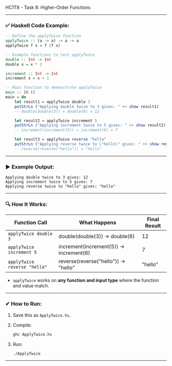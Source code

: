 HC1T8 - Task 8: Higher-Order Functions

---

### ✅ **Haskell Code Example:**

```haskell
-- Define the applyTwice function
applyTwice :: (a -> a) -> a -> a
applyTwice f x = f (f x)

-- Example functions to test applyTwice
double :: Int -> Int
double x = x * 2

increment :: Int -> Int
increment x = x + 1

-- Main function to demonstrate applyTwice
main :: IO ()
main = do
    let result1 = applyTwice double 3
    putStrLn ("Applying double twice to 3 gives: " ++ show result1)
    -- double(double(3)) = double(6) = 12

    let result2 = applyTwice increment 5
    putStrLn ("Applying increment twice to 5 gives: " ++ show result2)
    -- increment(increment(5)) = increment(6) = 7

    let result3 = applyTwice reverse "hello"
    putStrLn ("Applying reverse twice to \"hello\" gives: " ++ show result3)
    -- reverse(reverse("hello")) = "hello"
```

---

### ▶ **Example Output:**

```
Applying double twice to 3 gives: 12
Applying increment twice to 5 gives: 7
Applying reverse twice to "hello" gives: "hello"
```

---

### 🔍 **How It Works:**

| Function Call                | What Happens                           | Final Result |
| ---------------------------- | -------------------------------------- | ------------ |
| `applyTwice double 3`        | double(double(3)) → double(6)          | 12           |
| `applyTwice increment 5`     | increment(increment(5)) → increment(6) | 7            |
| `applyTwice reverse "hello"` | reverse(reverse("hello")) → "hello"    | "hello"      |

* `applyTwice` works on **any function and input type** where the function and value match.

---

### ✔ **How to Run:**

1. Save this as `ApplyTwice.hs`.
2. Compile:

   ```bash
   ghc ApplyTwice.hs
   ```
3. Run:

   ```bash
   ./ApplyTwice
   ```

---
